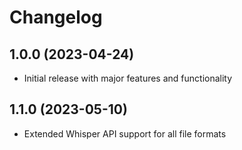 # Changelog

## 1.0.0 (2023-04-24)
* Initial release with major features and functionality

## 1.1.0 (2023-05-10)
* Extended Whisper API support for all file formats
